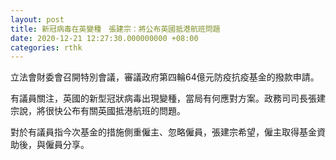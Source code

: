 ```yaml
---
layout: post
title: 新冠病毒在英變種　張建宗：將公布英國抵港航班問題
date: 2020-12-21 12:27:30.000000000 +08:00
categories: rthk
---
```


立法會財委會召開特別會議，審議政府第四輪64億元防疫抗疫基金的撥款申請。

有議員關注，英國的新型冠狀病毒出現變種，當局有何應對方案。政務司司長張建宗說，將很快公布有關英國抵港航班的問題。

對於有議員指今次基金的措施側重僱主、忽略僱員，張建宗希望，僱主取得基金資助後，與僱員分享。
